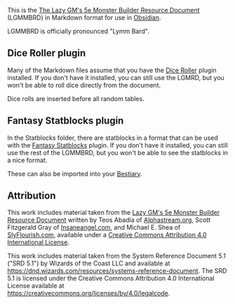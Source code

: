 This is the [The Lazy GM's 5e Monster Builder Resource Document](https://github.com/crit-tech/LGMRD?tab=readme-ov-file) (LGMMBRD) in Markdown format for use in [Obsidian](https://obsidian.md).

LGMMBRD is officially pronounced "Lymm Bard".

## Dice Roller plugin

Many of the Markdown files assume that you have the [Dice Roller](https://plugins.javalent.com/Dice+Roller/Dice+Roller) plugin installed. If you don't have it installed, you can still use the LGMRD, but you won't be able to roll dice directly from the document.

Dice rolls are inserted before all random tables.

## Fantasy Statblocks plugin

In the Statblocks folder, there are statblocks in a format that can be used with the [Fantasy Statblocks](https://plugins.javalent.com/statblocks) plugin. If you don't have it installed, you can still use the rest of the LGMMBRD, but you won't be able to see the statblocks in a nice format.

These can also be imported into your [Bestiary](https://plugins.javalent.com/statblocks/readme/bestiary#Accessing%20the%20bestiary).

## Attribution

This work includes material taken from the [Lazy GM's 5e Monster Builder Resource Document](https://slyflourish.com/lazy_5e_monster_building_resource_document.html) written by Teos Abadía of [Alphastream.org](https://alphastream.org/), Scott Fitzgerald Gray of [Insaneangel.com](https://insaneangel.com/), and Michael E. Shea of [SlyFlourish.com](https://slyflourish.com/), available under a [Creative Commons Attribution 4.0 International License](http://creativecommons.org/licenses/by/4.0/).

This work includes material taken from the System Reference Document 5.1 ("SRD 5.1") by Wizards of the Coast LLC and available at https://dnd.wizards.com/resources/systems-reference-document. The SRD 5.1 is licensed under the Creative Commons Attribution 4.0 International License available at https://creativecommons.org/licenses/by/4.0/legalcode.

